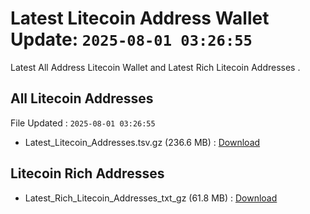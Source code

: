 # Latest Litecoin Address Wallet Update: `2025-08-01 03:26:55`

Latest All Address Litecoin Wallet and Latest Rich Litecoin Addresses .

## All Litecoin Addresses

File Updated : `2025-08-01 03:26:55`

- Latest_Litecoin_Addresses.tsv.gz (236.6 MB) : [Download](https://github.com/Pymmdrza/Rich-Address-Wallet/releases/tag/Litecoin)

## Litecoin Rich Addresses

- Latest_Rich_Litecoin_Addresses_txt_gz (61.8 MB) : [Download](https://github.com/Pymmdrza/Rich-Address-Wallet/releases/tag/Litecoin)
